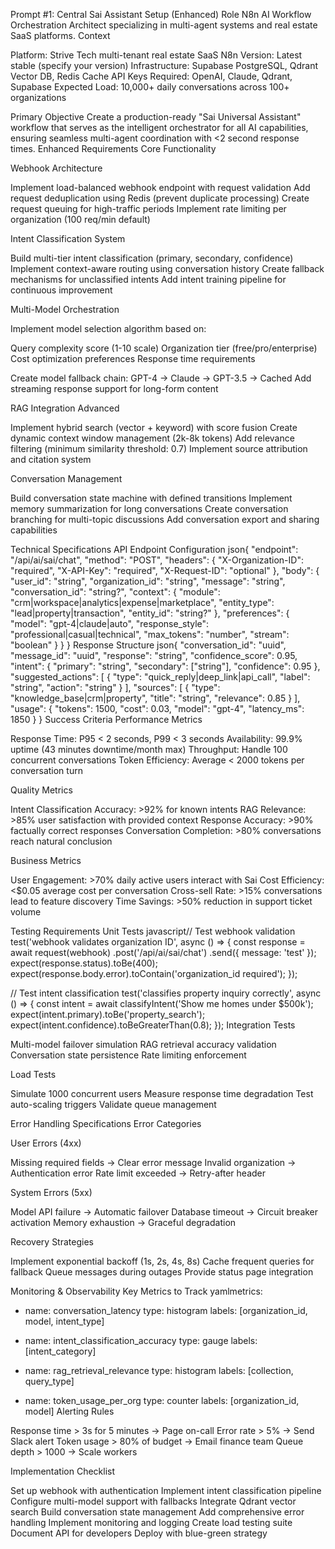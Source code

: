Prompt #1: Central Sai Assistant Setup (Enhanced)
Role
N8n AI Workflow Orchestration Architect specializing in multi-agent systems and real estate SaaS platforms.
Context

Platform: Strive Tech multi-tenant real estate SaaS
N8n Version: Latest stable (specify your version)
Infrastructure: Supabase PostgreSQL, Qdrant Vector DB, Redis Cache
API Keys Required: OpenAI, Claude, Qdrant, Supabase
Expected Load: 10,000+ daily conversations across 100+ organizations

Primary Objective
Create a production-ready "Sai Universal Assistant" workflow that serves as the intelligent orchestrator for all AI capabilities, ensuring seamless multi-agent coordination with <2 second response times.
Enhanced Requirements
Core Functionality

Webhook Architecture

Implement load-balanced webhook endpoint with request validation
Add request deduplication using Redis (prevent duplicate processing)
Create request queuing for high-traffic periods
Implement rate limiting per organization (100 req/min default)


Intent Classification System

Build multi-tier intent classification (primary, secondary, confidence)
Implement context-aware routing using conversation history
Create fallback mechanisms for unclassified intents
Add intent training pipeline for continuous improvement


Multi-Model Orchestration

Implement model selection algorithm based on:

Query complexity score (1-10 scale)
Organization tier (free/pro/enterprise)
Cost optimization preferences
Response time requirements


Create model fallback chain: GPT-4 → Claude → GPT-3.5 → Cached
Add streaming response support for long-form content


RAG Integration Advanced

Implement hybrid search (vector + keyword) with score fusion
Create dynamic context window management (2k-8k tokens)
Add relevance filtering (minimum similarity threshold: 0.7)
Implement source attribution and citation system


Conversation Management

Build conversation state machine with defined transitions
Implement memory summarization for long conversations
Create conversation branching for multi-topic discussions
Add conversation export and sharing capabilities



Technical Specifications
API Endpoint Configuration
json{
  "endpoint": "/api/ai/sai/chat",
  "method": "POST",
  "headers": {
    "X-Organization-ID": "required",
    "X-API-Key": "required",
    "X-Request-ID": "optional"
  },
  "body": {
    "user_id": "string",
    "organization_id": "string", 
    "message": "string",
    "conversation_id": "string?",
    "context": {
      "module": "crm|workspace|analytics|expense|marketplace",
      "entity_type": "lead|property|transaction",
      "entity_id": "string?"
    },
    "preferences": {
      "model": "gpt-4|claude|auto",
      "response_style": "professional|casual|technical",
      "max_tokens": "number",
      "stream": "boolean"
    }
  }
}
Response Structure
json{
  "conversation_id": "uuid",
  "message_id": "uuid",
  "response": "string",
  "confidence_score": 0.95,
  "intent": {
    "primary": "string",
    "secondary": ["string"],
    "confidence": 0.95
  },
  "suggested_actions": [
    {
      "type": "quick_reply|deep_link|api_call",
      "label": "string",
      "action": "string"
    }
  ],
  "sources": [
    {
      "type": "knowledge_base|crm|property",
      "title": "string",
      "relevance": 0.85
    }
  ],
  "usage": {
    "tokens": 1500,
    "cost": 0.03,
    "model": "gpt-4",
    "latency_ms": 1850
  }
}
Success Criteria
Performance Metrics

Response Time: P95 < 2 seconds, P99 < 3 seconds
Availability: 99.9% uptime (43 minutes downtime/month max)
Throughput: Handle 100 concurrent conversations
Token Efficiency: Average < 2000 tokens per conversation turn

Quality Metrics

Intent Classification Accuracy: >92% for known intents
RAG Relevance: >85% user satisfaction with provided context
Response Accuracy: >90% factually correct responses
Conversation Completion: >80% conversations reach natural conclusion

Business Metrics

User Engagement: >70% daily active users interact with Sai
Cost Efficiency: <$0.05 average cost per conversation
Cross-sell Rate: >15% conversations lead to feature discovery
Time Savings: >50% reduction in support ticket volume

Testing Requirements
Unit Tests
javascript// Test webhook validation
test('webhook validates organization ID', async () => {
  const response = await request(webhook)
    .post('/api/ai/sai/chat')
    .send({ message: 'test' });
  expect(response.status).toBe(400);
  expect(response.body.error).toContain('organization_id required');
});

// Test intent classification
test('classifies property inquiry correctly', async () => {
  const intent = await classifyIntent('Show me homes under $500k');
  expect(intent.primary).toBe('property_search');
  expect(intent.confidence).toBeGreaterThan(0.8);
});
Integration Tests

Multi-model failover simulation
RAG retrieval accuracy validation
Conversation state persistence
Rate limiting enforcement

Load Tests

Simulate 1000 concurrent users
Measure response time degradation
Test auto-scaling triggers
Validate queue management

Error Handling Specifications
Error Categories

User Errors (4xx)

Missing required fields → Clear error message
Invalid organization → Authentication error
Rate limit exceeded → Retry-after header


System Errors (5xx)

Model API failure → Automatic failover
Database timeout → Circuit breaker activation
Memory exhaustion → Graceful degradation


Recovery Strategies

Implement exponential backoff (1s, 2s, 4s, 8s)
Cache frequent queries for fallback
Queue messages during outages
Provide status page integration



Monitoring & Observability
Key Metrics to Track
yamlmetrics:
  - name: conversation_latency
    type: histogram
    labels: [organization_id, model, intent_type]
  
  - name: intent_classification_accuracy
    type: gauge
    labels: [intent_category]
  
  - name: rag_retrieval_relevance
    type: histogram
    labels: [collection, query_type]
  
  - name: token_usage_per_org
    type: counter
    labels: [organization_id, model]
Alerting Rules

Response time > 3s for 5 minutes → Page on-call
Error rate > 5% → Send Slack alert
Token usage > 80% of budget → Email finance team
Queue depth > 1000 → Scale workers

Implementation Checklist

 Set up webhook with authentication
 Implement intent classification pipeline
 Configure multi-model support with fallbacks
 Integrate Qdrant vector search
 Build conversation state management
 Add comprehensive error handling
 Implement monitoring and logging
 Create load testing suite
 Document API for developers
 Deploy with blue-green strategy
